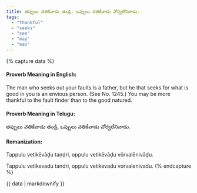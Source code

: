 ```yaml
---
title: తప్పులు వెతికేవాడు తండ్రి, ఒప్పులు వెతికేవాడు వోర్వలేనివాడు.
tags:
  - "thankful"
  - "seeks"
  - "see"
  - "may"
  - "man"
---
```


{% capture data %}
#### Proverb Meaning in English:
The man who seeks out your faults is a father, but he that seeks for what is good in you is an envious person.
(See No. 1245.)
You may be more thankful to the fault finder than to the good natured.

#### Proverb Meaning in Telugu:
తప్పులు వెతికేవాడు తండ్రి, ఒప్పులు వెతికేవాడు వోర్వలేనివాడు.

#### Romanization:
Tappulu vetikēvāḍu taṇḍri, oppulu vetikēvāḍu vōrvalēnivāḍu.

Tappulu vetikevadu tandri, oppulu vetikevadu vorvalenivadu.
{% endcapture %}

{{ data | markdownify }}

